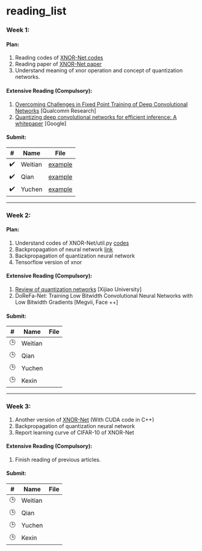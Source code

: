 # reading_list

### Week 1:

#### Plan: 

1. Reading codes of [XNOR-Net codes](https://github.com/jiecaoyu/XNOR-Net-PyTorch)
2. Reading paper of [XNOR-Net paper](https://github.com/allenai/XNOR-Net)
3. Understand meaning of xnor operation and concept of quantization networks.

#### Extensive Reading (Compulsory):
1. [Overcoming Challenges in Fixed Point Training of Deep Convolutional Networks](./Krishnamoorthi%20-%202018%20-%20Quantizing%20deep%20convolutional%20networks%20for%20efficient%20inference%20A%20whitepaper.pdf) [Qualcomm Research]
2. [Quantizing deep convolutional networks for efficient inference: A whitepaper](./Lin%2C%20Talathi%20-%202016%20-%20Overcoming%20Challenges%20in%20Fixed%20Point%20Training%20of%20Deep%20Convolutional%20Networks.pdf) [Google]

#### Submit:
|#|Name|File|
|---|---|----
|:heavy_check_mark:|Weitian|[example](./Lin%2C%20Talathi%20-%202016%20-%20Overcoming%20Challenges%20in%20Fixed%20Point%20Training%20of%20Deep%20Convolutional%20Networks.pdf)|
|:heavy_check_mark:|Qian|[example](./Lin%2C%20Talathi%20-%202016%20-%20Overcoming%20Challenges%20in%20Fixed%20Point%20Training%20of%20Deep%20Convolutional%20Networks.pdf)|
|:heavy_check_mark:|Yuchen|[example](./Lin%2C%20Talathi%20-%202016%20-%20Overcoming%20Challenges%20in%20Fixed%20Point%20Training%20of%20Deep%20Convolutional%20Networks.pdf)|

-------------------

### Week 2:

#### Plan: 

1. Understand codes of XNOR-Net/util.py [codes](https://github.com/jiecaoyu/XNOR-Net-PyTorch/blob/master/CIFAR_10/util.py)
2. Backpropagation of neural network [link](http://ufldl.stanford.edu/wiki/index.php/Backpropagation_Algorithm)
3. Backpropagation of quantization neural network 
4. Tensorflow version of xnor

#### Extensive Reading (Compulsory):
1.  [Review of quantization networks](https://www.jiqizhixin.com/articles/2018-06-01-11) [Xijiao University]
2.  DoReFa-Net: Training Low Bitwidth Convolutional Neural Networks with Low Bitwidth Gradients [Megvii, Face ++]

#### Submit:
|#|Name|File|
|---|---|----
|:clock3:|Weitian|
|:clock3:|Qian|
|:clock3:|Yuchen|
|:clock3:|Kexin|

-------------------

### Week 3:
1. Another version of [XNOR-Net](https://github.com/XinDongol/reading_list/invitations) (With CUDA code in C++)
2. Backpropagation of quantization neural network 
3. Report learning curve of CIFAR-10 of XNOR-Net

#### Extensive Reading (Compulsory):
1. Finish reading of previous articles.

#### Submit:
|#|Name|File|
|---|---|----
|:clock3:|Weitian|
|:clock3:|Qian|
|:clock3:|Yuchen|
|:clock3:|Kexin|



